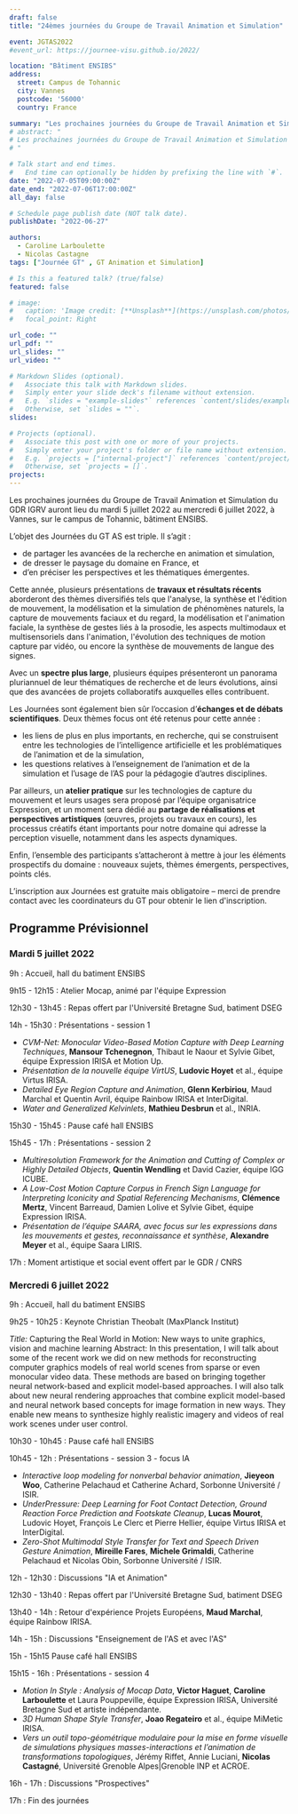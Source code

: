 ```yaml
---
draft: false
title: "24èmes journées du Groupe de Travail Animation et Simulation"

event: JGTAS2022
#event_url: https://journee-visu.github.io/2022/ 

location: "Bâtiment ENSIBS"
address:
  street: Campus de Tohannic
  city: Vannes
  postcode: '56000'
  country: France

summary: "Les prochaines journées du Groupe de Travail Animation et Simulation du GDR IGRV auront lieu du mardi 5 juillet 2022 au mercredi 6 juillet 2022, à Vannes, sur le campus de Tohannic, bâtiment ENSIBS."
# abstract: "
# Les prochaines journées du Groupe de Travail Animation et Simulation du GDR IGRV auront lieu du mardi 5 juillet 2022 au mercredi 6 juillet 2022, à Vannes, sur le campus de Tohannic, bâtiment ENSIBS.
# "

# Talk start and end times.
#   End time can optionally be hidden by prefixing the line with `#`.
date: "2022-07-05T09:00:00Z"
date_end: "2022-07-06T17:00:00Z"
all_day: false

# Schedule page publish date (NOT talk date).
publishDate: "2022-06-27"

authors: 
  - Caroline Larboulette  
  - Nicolas Castagne
tags: ["Journée GT" , GT Animation et Simulation]

# Is this a featured talk? (true/false)
featured: false

# image:
#   caption: 'Image credit: [**Unsplash**](https://unsplash.com/photos/bzdhc5b3Bxs)'
#   focal_point: Right

url_code: ""
url_pdf: ""
url_slides: ""
url_video: ""

# Markdown Slides (optional).
#   Associate this talk with Markdown slides.
#   Simply enter your slide deck's filename without extension.
#   E.g. `slides = "example-slides"` references `content/slides/example-slides.md`.
#   Otherwise, set `slides = ""`.
slides:

# Projects (optional).
#   Associate this post with one or more of your projects.
#   Simply enter your project's folder or file name without extension.
#   E.g. `projects = ["internal-project"]` references `content/project/deep-learning/index.md`.
#   Otherwise, set `projects = []`.
projects:
---
```


Les prochaines journées du Groupe de Travail Animation et Simulation du GDR IGRV auront lieu du mardi 5 juillet 2022 au mercredi 6 juillet 2022, à Vannes, sur le campus de Tohannic, bâtiment ENSIBS.

L’objet des Journées du GT AS est triple. Il s’agit :
- de partager les avancées de la recherche en animation et simulation,
- de dresser le paysage du domaine en France, et
- d’en préciser les perspectives et les thématiques émergentes.

Cette année, plusieurs présentations de **travaux et résultats récents** aborderont des thèmes diversifiés tels que l'analyse, la synthèse et l'édition de mouvement, la modélisation et la simulation de phénomènes naturels, la capture de mouvements faciaux et du regard, la modélisation et l'animation faciale, la synthèse de gestes liés à la prosodie, les aspects multimodaux et multisensoriels dans l'animation, l'évolution des techniques de motion capture par vidéo, ou encore la synthèse de mouvements de langue des signes.

Avec un **spectre plus large**, plusieurs équipes présenteront un panorama pluriannuel de leur thématiques de recherche et de leurs évolutions, ainsi que des avancées de projets collaboratifs auxquelles elles contribuent.

Les Journées sont également bien sûr l’occasion d’**échanges et de débats scientifiques**. Deux thèmes focus ont été retenus pour cette année :
- les liens de plus en plus importants, en recherche, qui se construisent entre les technologies de l’intelligence artificielle et les problématiques de l’animation et de la simulation,
- les questions relatives à l’enseignement de l’animation et de la simulation et l’usage de l’AS pour la pédagogie d’autres disciplines.

Par ailleurs, un **atelier pratique** sur les technologies de capture du mouvement et leurs usages sera proposé par l’équipe organisatrice Expression, et un moment sera dédié au **partage de réalisations et perspectives artistiques** (œuvres, projets ou travaux en cours), les processus créatifs étant importants pour notre domaine qui adresse la perception visuelle, notamment dans les aspects dynamiques.

Enfin, l’ensemble des participants s’attacheront à mettre à jour les éléments prospectifs du domaine : nouveaux sujets, thèmes émergents, perspectives, points clés.

L’inscription aux Journées est gratuite mais obligatoire – merci de prendre contact avec les coordinateurs du GT pour obtenir le lien d'inscription.

## Programme Prévisionnel

### Mardi 5 juillet 2022

9h : Accueil, hall du batiment ENSIBS

9h15 - 12h15 : Atelier Mocap, animé par l'équipe Expression

12h30 - 13h45 : Repas offert par l'Université Bretagne Sud, batiment DSEG

14h - 15h30 : Présentations - session 1
- *CVM-Net: Monocular Video-Based Motion Capture with Deep Learning Techniques*, **Mansour Tchenegnon**, Thibaut le Naour et Sylvie Gibet, équipe Expression IRISA et Motion Up.
- *Présentation de la nouvelle équipe VirtUS*, **Ludovic Hoyet** et al., équipe Virtus IRISA.
- *Detailed Eye Region Capture and Animation*, **Glenn Kerbiriou**, Maud Marchal et Quentin Avril, équipe Rainbow IRISA et InterDigital.
- *Water and Generalized Kelvinlets*, **Mathieu Desbrun** et al., INRIA.

15h30 - 15h45 : Pause café hall ENSIBS

15h45 - 17h : Présentations - session 2
- *Multiresolution Framework for the Animation and Cutting of Complex or Highly Detailed Objects*, **Quentin Wendling** et David Cazier, équipe IGG ICUBE.
- *A Low-Cost Motion Capture Corpus in French Sign Language for Interpreting Iconicity and Spatial Referencing Mechanisms*, **Clémence Mertz**, Vincent Barreaud, Damien Lolive et Sylvie Gibet, équipe Expression IRISA.
- *Présentation de l’équipe SAARA, avec focus sur les expressions dans les mouvements et gestes, reconnaissance et synthèse*, **Alexandre Meyer** et al., équipe Saara LIRIS.

17h : Moment artistique et social event offert par le GDR / CNRS

### Mercredi 6 juillet 2022

9h : Accueil, hall du batiment ENSIBS

9h25 - 10h25 : Keynote Christian Theobalt (MaxPlanck Institut)

*Title:* Capturing the Real World in Motion: New ways to unite graphics, vision and machine learning
Abstract: In this presentation, I will talk about some of the recent work we did on new methods for reconstructing computer graphics models of real world scenes from sparse or even monocular video data. These methods are based on bringing together neural network-based and explicit model-based approaches. I will also talk about new neural rendering approaches that combine explicit model-based and neural network based concepts for image formation in new ways. They enable new means to synthesize highly realistic imagery and videos of real work scenes under user control.

10h30 - 10h45 : Pause café hall ENSIBS

10h45 - 12h : Présentations - session 3 - focus IA
- *Interactive loop modeling for nonverbal behavior animation*, **Jieyeon Woo**, Catherine Pelachaud et Catherine Achard, Sorbonne Université / ISIR.
- *UnderPressure: Deep Learning for Foot Contact Detection, Ground Reaction Force Prediction and Footskate Cleanup*, **Lucas Mourot**, Ludovic Hoyet, François Le Clerc et Pierre Hellier, équipe Virtus IRISA et InterDigital.
- *Zero-Shot Multimodal Style Transfer for Text and Speech Driven Gesture Animation*, **Mireille Fares**, **Michele Grimaldi**, Catherine Pelachaud et Nicolas Obin, Sorbonne Université / ISIR.

12h - 12h30 : Discussions "IA et Animation"

12h30 - 13h40 : Repas offert par l'Université Bretagne Sud, batiment DSEG

13h40 - 14h : Retour d'expérience Projets Européens, **Maud Marchal**, équipe Rainbow IRISA.

14h - 15h : Discussions "Enseignement de l'AS et avec l'AS"

15h - 15h15 Pause café hall ENSIBS

15h15 - 16h : Présentations - session 4
- *Motion In Style : Analysis of Mocap Data*, **Victor Haguet**, **Caroline Larboulette** et Laura Pouppeville, équipe Expression IRISA, Université Bretagne Sud et artiste indépendante.
- *3D Human Shape Style Transfer*, **Joao Regateiro** et al., équipe MiMetic IRISA.
- *Vers un outil topo-géométrique modulaire pour la mise en forme visuelle de simulations physiques masses-interactions et l’animation de transformations topologiques*, Jérémy Riffet, Annie Luciani, **Nicolas Castagné**,  Université Grenoble Alpes|Grenoble INP et ACROE.

16h - 17h : Discussions "Prospectives"

17h : Fin des journées
